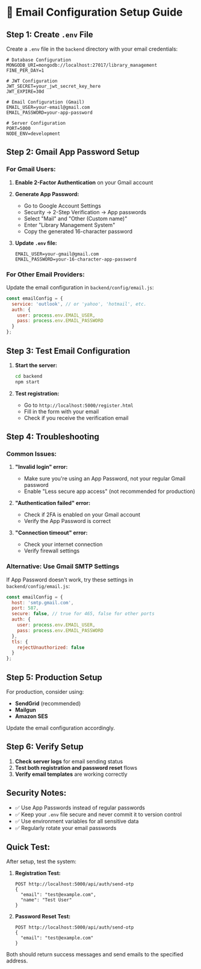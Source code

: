 # 📧 Email Configuration Setup Guide

## **Step 1: Create `.env` File**

Create a `.env` file in the `backend` directory with your email credentials:

```env
# Database Configuration
MONGODB_URI=mongodb://localhost:27017/library_management
FINE_PER_DAY=1

# JWT Configuration
JWT_SECRET=your_jwt_secret_key_here
JWT_EXPIRE=30d

# Email Configuration (Gmail)
EMAIL_USER=your-email@gmail.com
EMAIL_PASSWORD=your-app-password

# Server Configuration
PORT=5000
NODE_ENV=development
```

## **Step 2: Gmail App Password Setup**

### **For Gmail Users:**

1. **Enable 2-Factor Authentication** on your Gmail account
2. **Generate App Password:**
   - Go to Google Account Settings
   - Security → 2-Step Verification → App passwords
   - Select "Mail" and "Other (Custom name)"
   - Enter "Library Management System"
   - Copy the generated 16-character password

3. **Update `.env` file:**
   ```env
   EMAIL_USER=your-gmail@gmail.com
   EMAIL_PASSWORD=your-16-character-app-password
   ```

### **For Other Email Providers:**

Update the email configuration in `backend/config/email.js`:

```javascript
const emailConfig = {
  service: 'outlook', // or 'yahoo', 'hotmail', etc.
  auth: {
    user: process.env.EMAIL_USER,
    pass: process.env.EMAIL_PASSWORD
  }
};
```

## **Step 3: Test Email Configuration**

1. **Start the server:**
   ```bash
   cd backend
   npm start
   ```

2. **Test registration:**
   - Go to `http://localhost:5000/register.html`
   - Fill in the form with your email
   - Check if you receive the verification email

## **Step 4: Troubleshooting**

### **Common Issues:**

1. **"Invalid login" error:**
   - Make sure you're using an App Password, not your regular Gmail password
   - Enable "Less secure app access" (not recommended for production)

2. **"Authentication failed" error:**
   - Check if 2FA is enabled on your Gmail account
   - Verify the App Password is correct

3. **"Connection timeout" error:**
   - Check your internet connection
   - Verify firewall settings

### **Alternative: Use Gmail SMTP Settings**

If App Password doesn't work, try these settings in `backend/config/email.js`:

```javascript
const emailConfig = {
  host: 'smtp.gmail.com',
  port: 587,
  secure: false, // true for 465, false for other ports
  auth: {
    user: process.env.EMAIL_USER,
    pass: process.env.EMAIL_PASSWORD
  },
  tls: {
    rejectUnauthorized: false
  }
};
```

## **Step 5: Production Setup**

For production, consider using:
- **SendGrid** (recommended)
- **Mailgun**
- **Amazon SES**

Update the email configuration accordingly.

## **Step 6: Verify Setup**

1. **Check server logs** for email sending status
2. **Test both registration and password reset** flows
3. **Verify email templates** are working correctly

## **Security Notes:**

- ✅ Use App Passwords instead of regular passwords
- ✅ Keep your `.env` file secure and never commit it to version control
- ✅ Use environment variables for all sensitive data
- ✅ Regularly rotate your email passwords

## **Quick Test:**

After setup, test the system:

1. **Registration Test:**
   ```
   POST http://localhost:5000/api/auth/send-otp
   {
     "email": "test@example.com",
     "name": "Test User"
   }
   ```

2. **Password Reset Test:**
   ```
   POST http://localhost:5000/api/auth/send-otp
   {
     "email": "test@example.com"
   }
   ```

Both should return success messages and send emails to the specified address. 